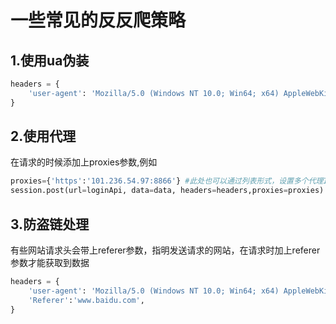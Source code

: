 <!--
 * @Descripttion: 
 * @Author: 只会Ctrl CV的菜鸟
 * @version: 
 * @Date: 2023-01-03 14:48:48
 * @LastEditTime: 2023-01-03 15:00:05
-->
# 一些常见的反反爬策略
## 1.使用ua伪装
```python {.line-numbers}
headers = {
    'user-agent': 'Mozilla/5.0 (Windows NT 10.0; Win64; x64) AppleWebKit/537.36 (KHTML, like Gecko) Chrome/106.0.0.0 Safari/537.36',
}
```
    
    
## 2.使用代理 
在请求的时候添加上proxies参数,例如
```python {.line-numbers}
proxies={'https':'101.236.54.97:8866'} #此处也可以通过列表形式，设置多个代理IP，后面通过random.choice()随机选取一个进行使用
session.post(url=loginApi, data=data, headers=headers,proxies=proxies)
```
## 3.防盗链处理
有些网站请求头会带上referer参数，指明发送请求的网站，在请求时加上referer参数才能获取到数据
```python {.line-numbers}
headers = {
    'user-agent': 'Mozilla/5.0 (Windows NT 10.0; Win64; x64) AppleWebKit/537.36 (KHTML, like Gecko) Chrome/106.0.0.0 Safari/537.36',
    'Referer':'www.baidu.com',
}
```